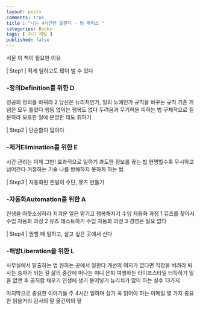 ```yaml
---
layout: posts
comments: true
title : "나는 4시간만 일한다 - 팀 페리스 "
categories: Books
tags: [ 자기 개발 ]
published: false
---
```


서문
이 책이 필요한 이유

| Step1 | 적게 일하고도 많이 벌 수 있다
### -정의Definition를 위한 D

성공의 정의를 바꿔라 2
당신은 뉴리치인가, 일의 노예인가
규칙을 바꾸는 규칙
기존 개념은 모두 틀렸다
행동 없이는 행복도 없다
두려움과 무기력을 피하는 법
구체적으로 질문하라
모호한 일에 분명한 태도 취하기

| Step2 | 단순함이 답이다
### -제거Elimination를 위한 E

시간 관리는 이제 그만!
효과적으로 일하기
과도한 정보를 끊는 법
현명할수록 무시하고 넘어간다
거절하는 기술
나를 방해하지 못하게 하는 법

| Step3 | 자동화된 돈벌이 수단, 뮤즈 만들기
### -자동화Automation를 위한 A

인생을 아웃소싱하라
지겨운 일은 맡기고 행복해지기
수입 자동화 과정 1
뮤즈를 찾아서
수입 자동화 과정 2
뮤즈 테스트하기
수입 자동화 과정 3
경영은 필요 없다

| Step4 | 원할 때 일하고, 살고 싶은 곳에서 산다
### -해방Liberation을 위한 L

사무실에서 탈출하는 법
원하는 곳에서 일한다
개선의 여지가 없다면 직장을 버려라
퇴사는 승자가 되는 길
삶의 중간에 떠나는 미니 은퇴
여행하는 라이프스타일 터득하기
일을 없앤 후 공허함 채우기
인생에 생기 불어넣기
뉴리치가 많이 하는 실수 13가지

마지막으로 중요한 이야기들
주 4시간 일하며 살기
꼭 읽어야 하는 이메일
몇 가지 중요한 읽을거리
감사의 말
옮긴이의 말